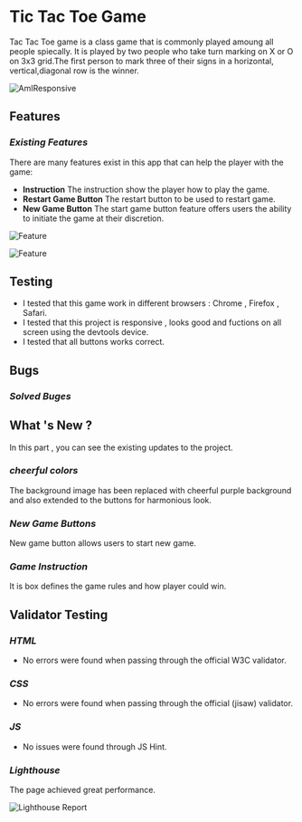 # Tic Tac Toe Game

Tac Tac Toe game is a class game that is commonly played amoung all people spiecally.
It is played by two people who take turn marking on X or O on 3x3 grid.The first person to mark three of their signs in a horizontal, vertical,diagonal row is the winner.

![AmIResponsive]()


## Features

### _Existing Features_

There are many features exist in this app that can help the player with the game:

- **Instruction** The instruction show the player how to play the game.
- **Restart Game Button** The restart button to be used to restart game.
- **New Game Button** The start game button feature offers users the ability to initiate the game at their discretion.

![Feature]()

![Feature]()

## Testing

- I tested that this game work in different browsers : Chrome , Firefox , Safari.
- I tested that this project is responsive , looks good and fuctions on all screen using the devtools device.
- I tested that all buttons works correct.

## Bugs

### _Solved Buges_

## What 's New ?

In this part , you can see the existing updates to the project.

### _cheerful colors_

The background image has been replaced with cheerful purple background and also extended to the buttons for harmonious look.

### _New Game Buttons_

New game button allows users to start new game.

### _Game Instruction_

It is box defines the game rules and how player could win.

## Validator Testing

### _HTML_

- No errors were found when passing through the official W3C validator.

### _CSS_

- No errors were found when passing through the official (jisaw) validator.

### _JS_

- No issues were found through JS Hint.

### _Lighthouse_

The page achieved great performance.

![Lighthouse Report]()
